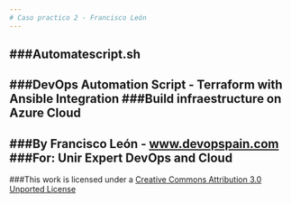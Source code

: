 ```yaml
---
# Caso practico 2 - Francisco León
---
```

###Automatescript.sh   
---
###DevOps Automation Script - Terraform with Ansible Integration
###Build infraestructure on Azure Cloud
---
###By Francisco León - www.devopspain.com
###For: Unir Expert DevOps and Cloud
---
###This work is licensed under a [Creative Commons Attribution 3.0 Unported License](http://creativecommons.org/licenses/by/3.0/deed.en_US)
